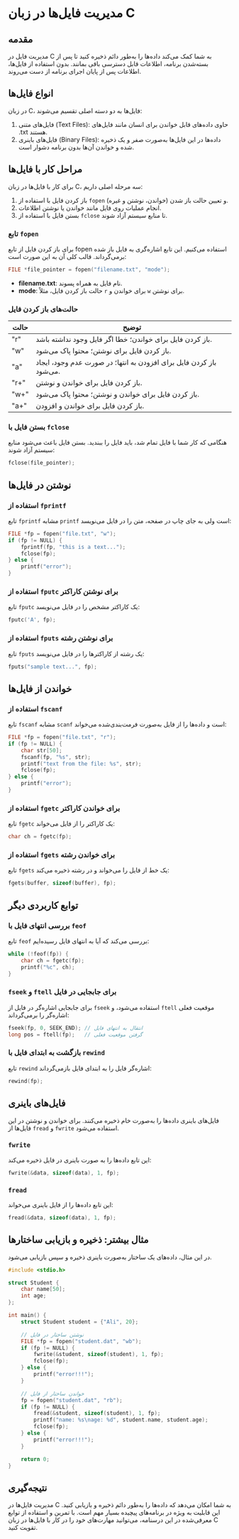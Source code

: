 # مدیریت فایل‌ها در زبان C

## مقدمه
مدیریت فایل در C به شما کمک می‌کند داده‌ها را به‌طور دائم ذخیره کنید تا پس از بسته‌شدن برنامه، اطلاعات قابل دسترسی باقی بمانند. بدون استفاده از فایل‌ها، اطلاعات پس از پایان اجرای برنامه از دست می‌روند.

## انواع فایل‌ها
در زبان C، فایل‌ها به دو دسته اصلی تقسیم می‌شوند:

1. فایل‌های متنی (Text Files): حاوی داده‌های قابل خواندن برای انسان مانند فایل‌های .txt هستند.
2. فایل‌های باینری (Binary Files): داده‌ها در این فایل‌ها به‌صورت صفر و یک ذخیره شده و خواندن آن‌ها بدون برنامه دشوار است.

## مراحل کار با فایل‌ها
برای کار با فایل‌ها در زبان C، سه مرحله اصلی داریم:

1. باز کردن فایل با استفاده از `fopen` و تعیین حالت باز شدن (خواندن، نوشتن و غیره).
2. انجام عملیات روی فایل مانند خواندن یا نوشتن اطلاعات.
3. بستن فایل با استفاده از `fclose` تا منابع سیستم آزاد شوند.

### تابع `fopen`
برای باز کردن فایل از تابع fopen استفاده می‌کنیم. این تابع اشاره‌گری به فایل باز شده برمی‌گرداند. قالب کلی آن به این صورت است:
```c
FILE *file_pointer = fopen("filename.txt", "mode");
```
- **filename.txt**: نام فایل به همراه پسوند.
- **mode**: حالت باز کردن فایل، مثلاً `r` برای خواندن و `w` برای نوشتن.

### حالت‌های باز کردن فایل
| حالت | توضیح                                              |
|------|----------------------------------------------------|
| "r" | باز کردن فایل برای خواندن؛ خطا اگر فایل وجود نداشته باشد. |
| "w" | باز کردن فایل برای نوشتن؛ محتوا پاک می‌شود.               |
| "a" | باز کردن فایل برای افزودن به انتها؛ در صورت عدم وجود، ایجاد می‌شود. |
| "r+"| باز کردن فایل برای خواندن و نوشتن.                 |
| "w+"| باز کردن فایل برای خواندن و نوشتن؛ محتوا پاک می‌شود.       |
| "a+"| باز کردن فایل برای خواندن و افزودن.                |

### بستن فایل با `fclose`
هنگامی که کار شما با فایل تمام شد، باید فایل را ببندید. بستن فایل باعث می‌شود منابع سیستم آزاد شوند:
```c
fclose(file_pointer);
```
## نوشتن در فایل‌ها

### استفاده از `fprintf`
تابع `fprintf` مشابه `printf` است ولی به جای چاپ در صفحه، متن را در فایل می‌نویسد:
```c
FILE *fp = fopen("file.txt", "w");
if (fp != NULL) {
    fprintf(fp, "this is a text...");
    fclose(fp);
} else {
    printf("error");
}
```
### استفاده از `fputc` برای نوشتن کاراکتر
تابع `fputc` یک کاراکتر مشخص را در فایل می‌نویسد:
```c
fputc('A', fp);
```
### استفاده از `fputs` برای نوشتن رشته
تابع `fputs` یک رشته از کاراکترها را در فایل می‌نویسد:
```c
fputs("sample text...", fp);
```
## خواندن از فایل‌ها

### استفاده از `fscanf`
تابع `fscanf` مشابه `scanf` است و داده‌ها را از فایل به‌صورت فرمت‌بندی‌شده می‌خواند:
```c
FILE *fp = fopen("file.txt", "r");
if (fp != NULL) {
    char str[50];
    fscanf(fp, "%s", str);
    printf("text from the file: %s", str);
    fclose(fp);
} else {
    printf("error");
}
```
### استفاده از `fgetc` برای خواندن کاراکتر
تابع `fgetc` یک کاراکتر را از فایل می‌خواند:
```c
char ch = fgetc(fp);
```
### استفاده از `fgets` برای خواندن رشته
تابع `fgets` یک خط از فایل را می‌خواند و در رشته ذخیره می‌کند:
```c
fgets(buffer, sizeof(buffer), fp);
```
## توابع کاربردی دیگر

### بررسی انتهای فایل با `feof`
تابع `feof` بررسی می‌کند که آیا به انتهای فایل رسیده‌ایم:
```c
while (!feof(fp)) {
    char ch = fgetc(fp);
    printf("%c", ch);
}
```
### `fseek` و `ftell` برای جابجایی در فایل
برای جابجایی اشاره‌گر در فایل از `fseek` استفاده می‌شود، و `ftell` موقعیت فعلی اشاره‌گر را برمی‌گرداند:
```c
fseek(fp, 0, SEEK_END); // انتقال به انتهای فایل
long pos = ftell(fp);   // گرفتن موقعیت فعلی
```
### بازگشت به ابتدای فایل با `rewind`
تابع `rewind` اشاره‌گر فایل را به ابتدای فایل بازمی‌گرداند:
```c
rewind(fp);
```
## فایل‌های باینری
فایل‌های باینری داده‌ها را به‌صورت خام ذخیره می‌کنند. برای خواندن و نوشتن در این فایل‌ها از `fread` و `fwrite` استفاده می‌شود.

### `fwrite`
این تابع داده‌ها را به صورت باینری در فایل ذخیره می‌کند:
```c
fwrite(&data, sizeof(data), 1, fp);
```
### `fread`
این تابع داده‌ها را از فایل باینری می‌خواند:
```c
fread(&data, sizeof(data), 1, fp);
```


## مثال بیشتر: ذخیره و بازیابی ساختارها
در این مثال، داده‌های یک ساختار به‌صورت باینری ذخیره و سپس بازیابی می‌شود.

```c
#include <stdio.h>

struct Student {
    char name[50];
    int age;
};

int main() {
    struct Student student = {"Ali", 20};

    // نوشتن ساختار در فایل
    FILE *fp = fopen("student.dat", "wb");
    if (fp != NULL) {
        fwrite(&student, sizeof(student), 1, fp);
        fclose(fp);
    } else {
        printf("error!!!");
    }

    // خواندن ساختار از فایل
    fp = fopen("student.dat", "rb");
    if (fp != NULL) {
        fread(&student, sizeof(student), 1, fp);
        printf("name: %s\nage: %d", student.name, student.age);
        fclose(fp);
    } else {
        printf("error!!!");
    }

    return 0;
}
```
## نتیجه‌گیری
مدیریت فایل‌ها در C به شما امکان می‌دهد که داده‌ها را به‌طور دائم ذخیره و بازیابی کنید. این قابلیت به ویژه در برنامه‌های پیچیده بسیار مهم است. با تمرین و استفاده از توابع معرفی‌شده در این درسنامه، می‌توانید مهارت‌های خود را در کار با فایل‌ها در زبان C تقویت کنید.
